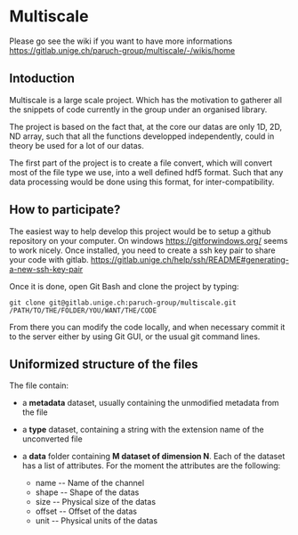 # Multiscale

Please go see the wiki if you want to have more informations https://gitlab.unige.ch/paruch-group/multiscale/-/wikis/home

## Intoduction
Multiscale is a large scale project. Which has the motivation to gatherer all the snippets of code currently in the group under an organised library.

The project is based on the fact that, at the core our datas are only 1D, 2D, ND array, such that all the functions developped independently, could in theory be used for a lot of our datas.

The first part of the project is to create a file convert, which will convert most of the file type we use, into a well defined hdf5 format. Such that any data processing would be done using this format, for inter-compatibility.

## How to participate?
The easiest way to help develop this project would be to setup a github repository on your computer. On windows https://gitforwindows.org/ seems to work nicely.
Once installed, you need to create a ssh key pair to share your code with gitlab. https://gitlab.unige.ch/help/ssh/README#generating-a-new-ssh-key-pair

Once it is done, open Git Bash and clone the project by typing:

`git clone git@gitlab.unige.ch:paruch-group/multiscale.git /PATH/TO/THE/FOLDER/YOU/WANT/THE/CODE`

From there you can modify the code locally, and when necessary commit it to the server either by using Git GUI, or the usual git command lines.

## Uniformized structure of the files
The file contain:

* a **metadata** dataset, usually containing the unmodified metadata from the file

* a **type** dataset, containing a string with the extension name of the unconverted file

* a **data** folder containing **M dataset of dimension N**. Each of the dataset has a list of attributes. For the moment the attributes are the following:
	* name -- Name of the channel
	* shape -- Shape of the datas
	* size -- Physical size of the datas
	* offset -- Offset of the datas
	* unit -- Physical units of the datas
